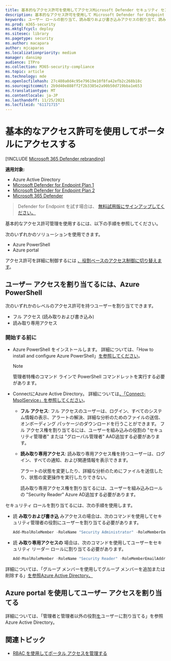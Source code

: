 ```yaml
---
title: 基本的なアクセス許可を使用してアクセスMicrosoft Defender セキュリティ センター
description: 基本的なアクセス許可を使用して Microsoft Defender for Endpoint ポータルにアクセスする方法について説明します。
keywords: ユーザー ロールの割り当て、読み取りおよび書き込みアクセスの割り当て、読み取り専用アクセスの割り当て、ユーザー、ユーザー の役割、役割
ms.prod: m365-security
ms.mktglfcycl: deploy
ms.sitesec: library
ms.pagetype: security
ms.author: macapara
author: mjcaparas
ms.localizationpriority: medium
manager: dansimp
audience: ITPro
ms.collection: M365-security-compliance
ms.topic: article
ms.technology: mde
ms.openlocfilehash: 27c480a0d4c95e79619e10f8fa42efb2c268b18c
ms.sourcegitcommit: 2b9d40e888ff2f2b3385e2a90b50d719bba1e653
ms.translationtype: MT
ms.contentlocale: ja-JP
ms.lasthandoff: 11/25/2021
ms.locfileid: "61171715"
---
```

# <a name="use-basic-permissions-to-access-the-portal"></a>基本的なアクセス許可を使用してポータルにアクセスする

[!INCLUDE [Microsoft 365 Defender rebranding](../../includes/microsoft-defender.md)]

**適用対象:**
- Azure Active Directory
- [Microsoft Defender for Endpoint Plan 1](https://go.microsoft.com/fwlink/p/?linkid=2154037)
- [Microsoft Defender for Endpoint Plan 2](https://go.microsoft.com/fwlink/?linkid=2154037)
- [Microsoft 365 Defender](https://go.microsoft.com/fwlink/?linkid=2118804)

> Defender for Endpoint を試す場合は、 [無料試用版にサインアップしてください。](https://signup.microsoft.com/create-account/signup?products=7f379fee-c4f9-4278-b0a1-e4c8c2fcdf7e&ru=https://aka.ms/MDEp2OpenTrial?ocid=docs-wdatp-basicaccess-abovefoldlink)

基本的なアクセス許可管理を使用するには、以下の手順を参照してください。

次のいずれかのソリューションを使用できます。

- Azure PowerShell
- Azure portal

アクセス許可を詳細に制御するには [、役割ベースのアクセス制御に切り替えます](rbac.md)。

## <a name="assign-user-access-using-azure-powershell"></a>ユーザー アクセスを割り当てるには、Azure PowerShell

次のいずれかのレベルのアクセス許可を持つユーザーを割り当てできます。

- フル アクセス (読み取りおよび書き込み)
- 読み取り専用アクセス

### <a name="before-you-begin"></a>開始する前に

- Azure PowerShell をインストールします。 詳細については、「How to install and configure Azure PowerShell」[を参照してください](https://azure.microsoft.com/documentation/articles/powershell-install-configure/)。

  > [!NOTE]
  > 管理者特権のコマンド ラインで PowerShell コマンドレットを実行する必要があります。

- ConnectにAzure Active Directory。 詳細については[、「Connect-MsolService」を参照してください](/powershell/module/msonline/connect-msolservice)。

  - **フル アクセス**: フル アクセスのユーザーは、ログイン、すべてのシステム情報の表示、アラートの解決、詳細な分析のためのファイルの送信、オンボーディング パッケージのダウンロードを行うことができます。 フル アクセス権を割り当てるには、ユーザーを組み込みの役割の "セキュリティ管理者" または "グローバル管理者" AAD追加する必要があります。
  - **読み取り専用アクセス**: 読み取り専用アクセス権を持つユーザーは、ログイン、すべての通知、および関連情報を表示できます。

    アラートの状態を変更したり、詳細な分析のためにファイルを送信したり、状態の変更操作を実行したりできない。

    読み取り専用アクセス権を割り当てるには、ユーザーを組み込みロールの "Security Reader" Azure AD追加する必要があります。

セキュリティ ロールを割り当てるには、次の手順を使用します。

- 読 **み取りおよび書き込** みアクセスの場合は、次のコマンドを使用してセキュリティ管理者の役割にユーザーを割り当てる必要があります。

  ```PowerShell
  Add-MsolRoleMember -RoleName "Security Administrator" -RoleMemberEmailAddress "secadmin@Contoso.onmicrosoft.com"
  ```

- 読 **み取り専用アクセスの** 場合は、次のコマンドを使用してユーザーをセキュリティ リーダー ロールに割り当てる必要があります。

  ```PowerShell
  Add-MsolRoleMember -RoleName "Security Reader" -RoleMemberEmailAddress "reader@Contoso.onmicrosoft.com"
  ```

詳細については、「グループ メンバーを使用してグループ メンバーを追加または削除する」[を参照Azure Active Directory。](/azure/active-directory/fundamentals/active-directory-groups-members-azure-portal)

## <a name="assign-user-access-using-the-azure-portal"></a>Azure portal を使用してユーザー アクセスを割り当てる

詳細については、「管理者と管理者以外の役割[を](/azure/active-directory/fundamentals/active-directory-users-assign-role-azure-portal)ユーザーに割り当てる」を参照Azure Active Directory。

## <a name="related-topic"></a>関連トピック

- [RBAC を使用してポータル アクセスを管理する](rbac.md)
